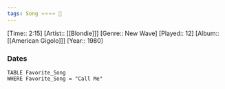 ```yaml
---
tags: Song ⭐⭐⭐⭐ 💛
---
```

[Time:: 2:15]
[Artist:: [[Blondie]]]
[Genre:: New Wave]
[Played:: 12]
[Album:: [[American Gigolo]]]
[Year:: 1980]
### Dates
````dataview
TABLE Favorite_Song
WHERE Favorite_Song = "Call Me"
````